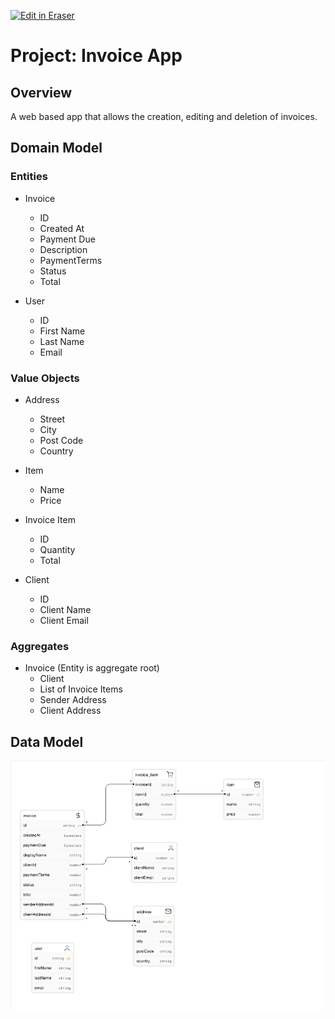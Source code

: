 <p><a target="_blank" href="https://app.eraser.io/workspace/pk4x6Qf2yW4iIWA0qDis" id="edit-in-eraser-github-link"><img alt="Edit in Eraser" src="https://firebasestorage.googleapis.com/v0/b/second-petal-295822.appspot.com/o/images%2Fgithub%2FOpen%20in%20Eraser.svg?alt=media&amp;token=968381c8-a7e7-472a-8ed6-4a6626da5501"></a></p>



# Project: Invoice App


## Overview 
A web based app that allows the creation, editing and deletion of invoices.

## Domain Model


### Entities


- Invoice
    - ID
    - Created At
    - Payment Due
    - Description
    - PaymentTerms
    - Status
    - Total


- User
    - ID
    - First Name
    - Last Name
    - Email


### Value Objects


- Address
    - Street
    - City
    - Post Code
    - Country


- Item
    - Name
    - Price


- Invoice Item
    - ID
    - Quantity
    - Total


- Client
    - ID
    - Client Name
    - Client Email


### Aggregates


- Invoice (Entity is aggregate root)
    - Client
    - List of Invoice Items
    - Sender Address
    - Client Address 




## Data Model


![Data Model](/.eraser/pk4x6Qf2yW4iIWA0qDis___CPD07GfrQMaqPBhpxFXyqNLI4YC3___---figure---FFksyMooWwd9_4Qiv3Mox---figure---HeBRd7nOO-KInGVeC58OOQ.png "Data Model")




<!--- Eraser file: https://app.eraser.io/workspace/pk4x6Qf2yW4iIWA0qDis --->